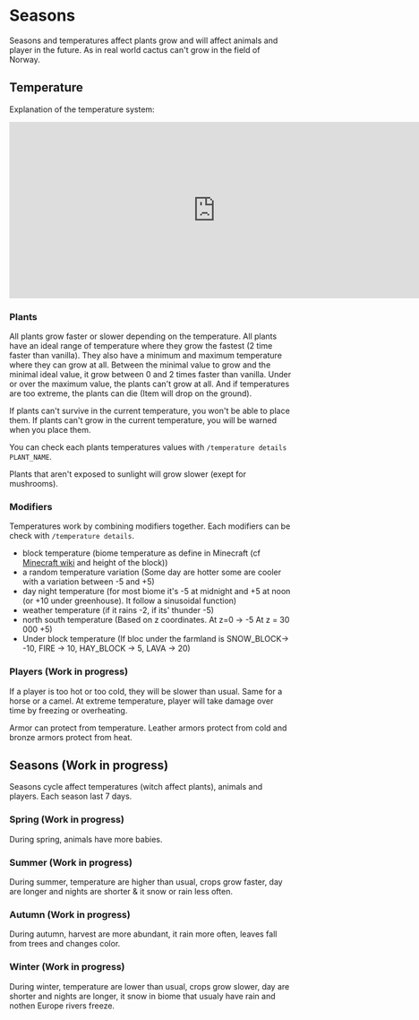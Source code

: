 # Seasons

Seasons and temperatures affect plants grow and will affect animals and player in the future.
As in real world cactus can't grow in the field of Norway.

## Temperature

Explanation of the temperature system:
<iframe width="735" height="315" src="https://www.youtube.com/embed/VOPPiE_yuns?si=Bn3Uk5Z5qv0ebZTg" title="YouTube video player" frameborder="0" allow="accelerometer; autoplay; clipboard-write; encrypted-media; gyroscope; picture-in-picture; web-share" referrerpolicy="strict-origin-when-cross-origin" allowfullscreen></iframe>

### Plants

All plants grow faster or slower depending on the temperature.
All plants have an ideal range of temperature where they grow the fastest (2 time faster than vanilla).
They also have a minimum and maximum temperature where they can grow at all.
Between the minimal value to grow and the minimal ideal value, it grow between 0 and 2 times faster than vanilla.
Under or over the maximum value, the plants can't grow at all.
And if temperatures are too extreme, the plants can die (Item will drop on the ground).

If plants can't survive in the current temperature, you won't be able to place them.
If plants can't grow in the current temperature, you will be warned when you place them.

You can check each plants temperatures values with `/temperature details PLANT_NAME`.

Plants that aren't exposed to sunlight will grow slower (exept for mushrooms).

### Modifiers

Temperatures work by combining modifiers together. Each modifiers can be check with `/temperature details`.

- block temperature (biome temperature as define in Minecraft (cf [Minecraft wiki](https://discord.com/channels/1095458951606321212/1118108411926679572/1233391427313074187) and height of the block))
- a random temperature variation (Some day are hotter some are cooler with a variation between -5 and +5)
- day night temperature (for most biome it's -5 at midnight and +5 at noon (or +10 under greenhouse). It follow a sinusoidal function)
- weather temperature (if it rains -2, if its' thunder -5)
- north south temperature (Based on z coordinates. At z=0 -> -5 At z = 30 000 +5)
- Under block temperature (If bloc under the farmland is SNOW_BLOCK-> -10, FIRE -> 10, HAY_BLOCK -> 5, LAVA -> 20)

### Players (Work in progress)

If a player is too hot or too cold, they will be slower than usual. Same for a horse or a camel.
At extreme temperature, player will take damage over time by freezing or overheating.

Armor can protect from temperature. Leather armors protect from cold and bronze armors protect from heat.

## Seasons (Work in progress)

Seasons cycle affect temperatures (witch affect plants), animals and players.
Each season last 7 days.

### Spring (Work in progress)

During spring, animals have more babies.

### Summer (Work in progress)

During summer, temperature are higher than usual, crops grow faster, day are longer and nights are shorter & it snow or rain less often.

### Autumn (Work in progress)

During autumn, harvest are more abundant, it rain more often, leaves fall from trees and changes color.

### Winter (Work in progress)

During winter, temperature are lower than usual, crops grow slower, day are shorter and nights are longer, it snow in biome that usualy have rain and nothen Europe rivers freeze.
